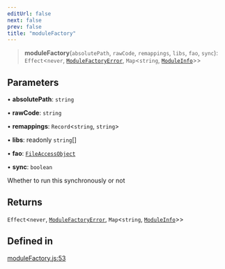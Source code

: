 ```yaml
---
editUrl: false
next: false
prev: false
title: "moduleFactory"
---
```


> **moduleFactory**(`absolutePath`, `rawCode`, `remappings`, `libs`, `fao`, `sync`): `Effect`\<`never`, [`ModuleFactoryError`](/reference/tevm/resolutions/modulefactory/type-aliases/modulefactoryerror/), `Map`\<`string`, [`ModuleInfo`](/reference/tevm/resolutions/types/interfaces/moduleinfo/)\>\>

## Parameters

• **absolutePath**: `string`

• **rawCode**: `string`

• **remappings**: `Record`\<`string`, `string`\>

• **libs**: readonly `string`[]

• **fao**: [`FileAccessObject`](/reference/tevm/resolutions/types/type-aliases/fileaccessobject/)

• **sync**: `boolean`

Whether to run this synchronously or not

## Returns

`Effect`\<`never`, [`ModuleFactoryError`](/reference/tevm/resolutions/modulefactory/type-aliases/modulefactoryerror/), `Map`\<`string`, [`ModuleInfo`](/reference/tevm/resolutions/types/interfaces/moduleinfo/)\>\>

## Defined in

[moduleFactory.js:53](https://github.com/evmts/tevm-monorepo/blob/main/bundler-packages/resolutions/src/moduleFactory.js#L53)
